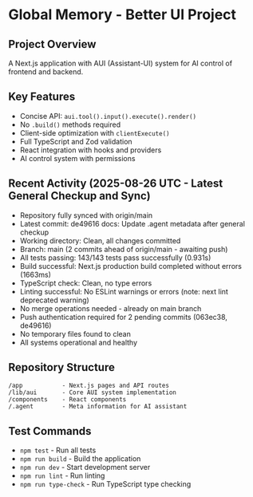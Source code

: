 # Global Memory - Better UI Project

## Project Overview
A Next.js application with AUI (Assistant-UI) system for AI control of frontend and backend.

## Key Features
- Concise API: `aui.tool().input().execute().render()`
- No `.build()` methods required
- Client-side optimization with `clientExecute()`
- Full TypeScript and Zod validation
- React integration with hooks and providers
- AI control system with permissions

## Recent Activity (2025-08-26 UTC - Latest General Checkup and Sync)
- Repository fully synced with origin/main
- Latest commit: de49616 docs: Update .agent metadata after general checkup
- Working directory: Clean, all changes committed
- Branch: main (2 commits ahead of origin/main - awaiting push)
- All tests passing: 143/143 tests pass successfully (0.931s)
- Build successful: Next.js production build completed without errors (1663ms)
- TypeScript check: Clean, no type errors
- Linting successful: No ESLint warnings or errors (note: next lint deprecated warning)
- No merge operations needed - already on main branch
- Push authentication required for 2 pending commits (063ec38, de49616)
- No temporary files found to clean
- All systems operational and healthy

## Repository Structure
```
/app           - Next.js pages and API routes
/lib/aui       - Core AUI system implementation
/components    - React components
/.agent        - Meta information for AI assistant
```

## Test Commands
- `npm test` - Run all tests
- `npm run build` - Build the application
- `npm run dev` - Start development server
- `npm run lint` - Run linting
- `npm run type-check` - Run TypeScript type checking